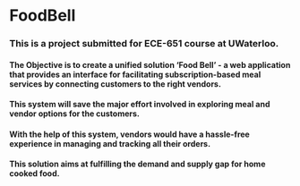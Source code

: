 # FoodBell

### This is a project submitted for ECE-651 course at UWaterloo.
#### The Objective is to create a unified solution ‘Food Bell’ - a web application that provides an interface for facilitating subscription-based meal services by connecting customers to the right vendors.
#### This system will save the major effort involved in exploring meal and vendor options for the customers.
#### With the help of this system, vendors would have a hassle-free experience in managing and tracking all their orders.
#### This solution aims at fulfilling the demand and supply gap for home cooked food.


